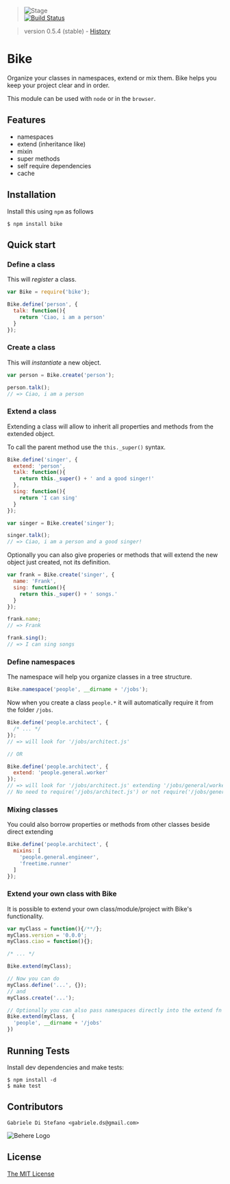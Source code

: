 > ![Stage](https://github.com/behere/behere.github.com/raw/master/assets/stage/production.png)  
[![Build Status](https://secure.travis-ci.org/behere/bike.png)](http://travis-ci.org/behere/bike)

> version 0.5.4 (stable) - [History](https://github.com/behere/bike/blob/master/HISTORY.md)

# Bike
  
  Organize your classes in namespaces, extend or mix them. Bike helps you keep your project clear and in order.
  
  This module can be used with `node` or in the `browser`.

## Features
  
  * namespaces
  * extend (inheritance like)
  * mixin
  * super methods
  * self require dependencies
  * cache

## Installation

Install this using `npm` as follows

    $ npm install bike

## Quick start

### Define a class

This will *register* a class.

```javascript
var Bike = require('bike');

Bike.define('person', {
  talk: function(){
    return 'Ciao, i am a person'
  }
});
```

### Create a class

This will *instantiate* a new object.

```javascript
var person = Bike.create('person');

person.talk();
// => Ciao, i am a person
```

### Extend a class

Extending a class will allow to inherit all properties and methods from the extended object.

To call the parent method use the `this._super()` syntax.

```javascript
Bike.define('singer', {
  extend: 'person',
  talk: function(){
    return this._super() + ' and a good singer!'
  },
  sing: function(){
    return 'I can sing'
  }
});

var singer = Bike.create('singer');

singer.talk();
// => Ciao, i am a person and a good singer!
```

Optionally you can also give properies or methods that will extend the new object just created, not its definition.

```javascript
var frank = Bike.create('singer', {
  name: 'Frank',
  sing: function(){
    return this._super() + ' songs.'
  }
});

frank.name;
// => Frank

frank.sing();
// => I can sing songs
```

### Define namespaces

The namespace will help you organize classes in a tree structure.

```javascript
Bike.namespace('people', __dirname + '/jobs');
```

Now when you create a class `people.*` it will automatically require it from the folder `/jobs`.

```javascript
Bike.define('people.architect', {
  /* ... */
});
// => will look for '/jobs/architect.js'

// OR

Bike.define('people.architect', {
  extend: 'people.general.worker'
});
// => will look for '/jobs/architect.js' extending '/jobs/general/worker.js'
// No need to require('/jobs/architect.js') or not require('/jobs/general/worker.js')
```

### Mixing classes

You could also borrow properties or methods from other classes beside direct extending

```javascript
Bike.define('people.architect', {
  mixins: [
    'people.general.engineer',
    'freetime.runner'
  ]
});
```

### Extend your own class with Bike

It is possible to extend your own class/module/project with Bike's functionality.

```javascript
var myClass = function(){/**/};
myClass.version = '0.0.0';
myClass.ciao = function(){};

/* ... */

Bike.extend(myClass);

// Now you can do
myClass.define('...', {});
// and
myClass.create('...');

// Optionally you can also pass namespaces directly into the extend fn
Bike.extend(myClass, {
  'people', __dirname + '/jobs'
})
```

## Running Tests

Install dev dependencies and make tests:

    $ npm install -d
    $ make test

## Contributors

```
Gabriele Di Stefano <gabriele.ds@gmail.com>
```

![Behere Logo](https://github.com/behere/behere.github.com/raw/master/assets/behere_logo.png)

## License 

[The MIT License](https://github.com/behere/bike/blob/master/LICENSE)